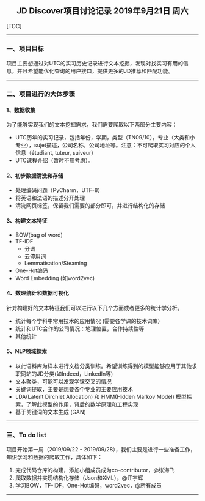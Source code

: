 <h2><center>JD Discover项目讨论记录 2019年9月21日 周六</center></h2>
[TOC]

***

### 一、项目目标

项目主要想通过对UTC的实习历史记录进行文本挖掘，发现对找实习有用的信息，并且希望能优化查询的用户接口，提供更多的JD推荐和匹配功能。

***

###  二、项目进行的大体步骤

#### 1、数据收集

为了能够实现我们的文本挖掘需求，我们需要爬取以下两部分主要内容：

- UTC历年的实习记录，包括年份，学期，类型（TN09/10），专业（大类和小专业），sujet描述，公司名称，公司地址等。注意：不可爬取实习对应的个人信息（étudiant, tuteur, suiveur）
- UTC课程介绍（暂时不用考虑）。

#### 2、初步数据清洗和存储

- 处理编码问题（PyCharm，UTF-8）
- 将英语和法语的描述分开处理
- 清洗网页标签，保留我们需要的部分即可，并进行结构化的存储

#### 3、构建文本特征

- BOW(bag of word)
- TF-IDF
  - 分词
  - 去停用词
  - Lemmatisation/Steaming
- One-Hot编码
- Word Embedding (如word2vec)

#### 4、数理统计和数据可视化

针对构建好的文本特征我们可以进行以下几个方面或者更多的统计学分析。

- 统计每个学科中常用技术的应用情况 (需要各学课的技术词库）
- 统计和UTC合作的公司情况：地理位置，合作持续性等
- 其他统计

#### 5、NLP领域探索

- 以此语料库为样本进行文档分类训练。希望训练得到的模型能够应用于其他求职网站的JD分类(如Indeed，LinkedIn等)
- 文本聚类，可能可以发现学课交叉的情况
- 关键词提取，主要是想要各个专业的主要应用技术
- LDA(Latent Dirchlet Allocation) 和 HMM(Hidden Markov Model) 模型探索，了解此模型的作用，背后的数学原理和工程实现
- 基于关键词的文本生成 (GAN)
***
### 三、To do list

项目开始第一周（2019/09/22 - 2019/09/28），我们主要是进行一些准备工作，知识学习和数据的爬取工作，具体如下：

1. 完成代码仓库的构建，添加小组成员成为co-contributor，@张海飞
2. 爬取数据并实现结构化存储（Json和XML），@汪宇辉
3. 学习BOW，TF-IDF，One-Hot编码，word2vec，@所有成员

***